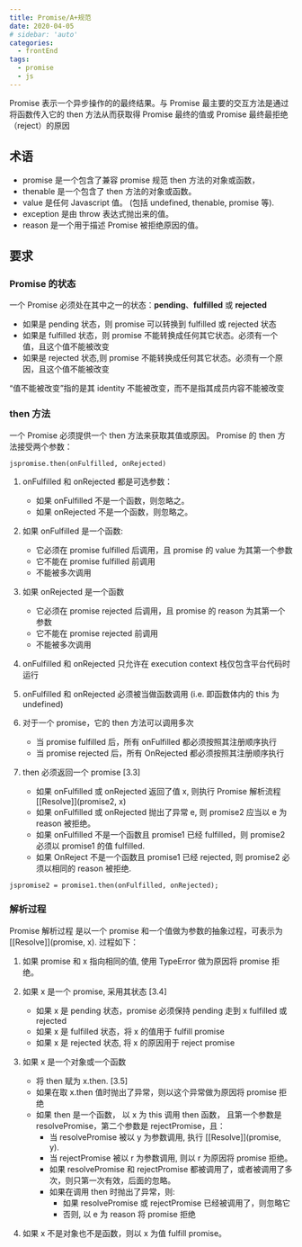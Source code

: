 ```yaml
---
title: Promise/A+规范
date: 2020-04-05
# sidebar: 'auto'
categories:
  - frontEnd
tags:
  - promise
  - js
---
```


Promise 表示一个异步操作的的最终结果。与 Promise 最主要的交互方法是通过将函数传入它的 then 方法从而获取得 Promise 最终的值或 Promise 最终最拒绝（reject）的原因

## 术语

- promise 是一个包含了兼容 promise 规范 then 方法的对象或函数，
- thenable 是一个包含了 then 方法的对象或函数。
- value 是任何 Javascript 值。 (包括 undefined, thenable, promise 等).
- exception 是由 throw 表达式抛出来的值。
- reason 是一个用于描述 Promise 被拒绝原因的值。

## 要求

### Promise 的状态

一个 Promise 必须处在其中之一的状态：**pending**、**fulfilled** 或 **rejected**

- 如果是 pending 状态，则 promise 可以转换到 fulfilled 或 rejected 状态
- 如果是 fulfilled 状态，则 promise 不能转换成任何其它状态。必须有一个值，且这个值不能被改变
- 如果是 rejected 状态,则 promise 不能转换成任何其它状态。必须有一个原因，且这个值不能被改变

“值不能被改变”指的是其 identity 不能被改变，而不是指其成员内容不能被改变

### then 方法

一个 Promise 必须提供一个 then 方法来获取其值或原因。 Promise 的 then 方法接受两个参数：

```
jspromise.then(onFulfilled, onRejected)
```

1. onFulfilled 和 onRejected 都是可选参数：

   - 如果 onFulfilled 不是一个函数，则忽略之。
   - 如果 onRejected 不是一个函数，则忽略之。

2. 如果 onFulfilled 是一个函数:

   - 它必须在 promise fulfilled 后调用，且 promise 的 value 为其第一个参数
   - 它不能在 promise fulfilled 前调用
   - 不能被多次调用

3. 如果 onRejected 是一个函数

   - 它必须在 promise rejected 后调用，且 promise 的 reason 为其第一个参数
   - 它不能在 promise rejected 前调用
   - 不能被多次调用

4. onFulfilled 和 onRejected 只允许在 execution context 栈仅包含平台代码时运行
5. onFulfilled 和 onRejected 必须被当做函数调用 (i.e. 即函数体内的 this 为 undefined)
6. 对于一个 promise，它的 then 方法可以调用多次

   - 当 promise fulfilled 后，所有 onFulfilled 都必须按照其注册顺序执行
   - 当 promise rejected 后，所有 OnRejected 都必须按照其注册顺序执行

7. then 必须返回一个 promise [3.3]
   - 如果 onFulfilled 或 onRejected 返回了值 x, 则执行 Promise 解析流程[[Resolve]](promise2, x)
   - 如果 onFulfilled 或 onRejected 抛出了异常 e, 则 promise2 应当以 e 为 reason 被拒绝。
   - 如果 onFulfilled 不是一个函数且 promise1 已经 fulfilled，则 promise2 必须以 promise1 的值 fulfilled.
   - 如果 OnReject 不是一个函数且 promise1 已经 rejected, 则 promise2 必须以相同的 reason 被拒绝.

```
jspromise2 = promise1.then(onFulfilled, onRejected);
```

### 解析过程

Promise 解析过程 是以一个 promise 和一个值做为参数的抽象过程，可表示为[[Resolve]](promise, x). 过程如下：

1. 如果 promise 和 x 指向相同的值, 使用 TypeError 做为原因将 promise 拒绝。
2. 如果 x 是一个 promise, 采用其状态 [3.4]

   - 如果 x 是 pending 状态，promise 必须保持 pending 走到 x fulfilled 或 rejected
   - 如果 x 是 fulfilled 状态，将 x 的值用于 fulfill promise
   - 如果 x 是 rejected 状态, 将 x 的原因用于 reject promise

3. 如果 x 是一个对象或一个函数
   - 将 then 赋为 x.then. [3.5]
   - 如果在取 x.then 值时抛出了异常，则以这个异常做为原因将 promise 拒绝
   - 如果 then 是一个函数， 以 x 为 this 调用 then 函数， 且第一个参数是 resolvePromise，第二个参数是 rejectPromise，且：
     - 当 resolvePromise 被以 y 为参数调用, 执行 [[Resolve]](promise, y).
     - 当 rejectPromise 被以 r 为参数调用, 则以 r 为原因将 promise 拒绝。
     - 如果 resolvePromise 和 rejectPromise 都被调用了，或者被调用了多次，则只第一次有效，后面的忽略。
     - 如果在调用 then 时抛出了异常，则:
       - 如果 resolvePromise 或 rejectPromise 已经被调用了，则忽略它
       - 否则, 以 e 为 reason 将 promise 拒绝
4. 如果 x 不是对象也不是函数，则以 x 为值 fulfill promise。
